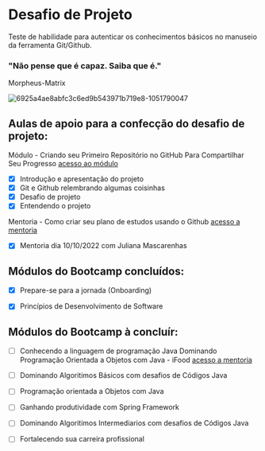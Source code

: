 # Desafio de Projeto

Teste de habilidade para autenticar os conhecimentos básicos no manuseio da ferramenta Git/Github.


### "Não pense que é capaz. Saiba que é."
Morpheus-Matrix


![6925a4ae8abfc3c6ed9b543971b719e8-1051790047](https://user-images.githubusercontent.com/115380248/194971980-bdf0416a-ff26-48ed-b76e-5ff33e672af0.jpeg)



## Aulas de apoio para a confecção do desafio de projeto:



Módulo - Criando seu Primeiro Repositório no GitHub Para Compartilhar Seu Progresso [acesso ao módulo](https://web.dio.me/project/criando-seu-primeiro-repositorio-no-github-para-compartilhar-seu-progresso/learning/a6e285fa-b9a0-4bc2-8353-7b729dabcf0c?back=/track/potencia-tech-powered-ifood-java-beginners&tab=undefined&moduleId=undefined)

- [x] Introdução e apresentação do projeto
- [x] Git e Github relembrando algumas coisinhas
- [x] Desafio de projeto
- [x] Entendendo o projeto  

Mentoria - Como criar seu plano de estudos usando o Github [acesso a mentoria](https://www.youtube.com/watch?v=tc5Jv9iexVM)

- [x] Mentoria dia 10/10/2022 com Juliana Mascarenhas


## Módulos do Bootcamp concluídos:

- [x] Prepare-se para a jornada (Onboarding)
- [x] Princípios de Desenvolvimento de Software


## Módulos do Bootcamp à concluír:

- [ ] Conhecendo a linguagem de programação Java
  Dominando Programação Orientada a Objetos com Java - iFood [acesso a mentoria](https://www.youtube.com/watch?v=RXUmPcpC4II)

- [ ] Dominando Algoritimos Básicos com desafios de Códigos Java
- [ ] Programação orientada a Objetos com Java
- [ ] Ganhando produtividade com Spring Framework
- [ ] Dominando Algoritimos Intermediarios com desafios de Códigos Java
- [ ] Fortalecendo sua carreira profissional






